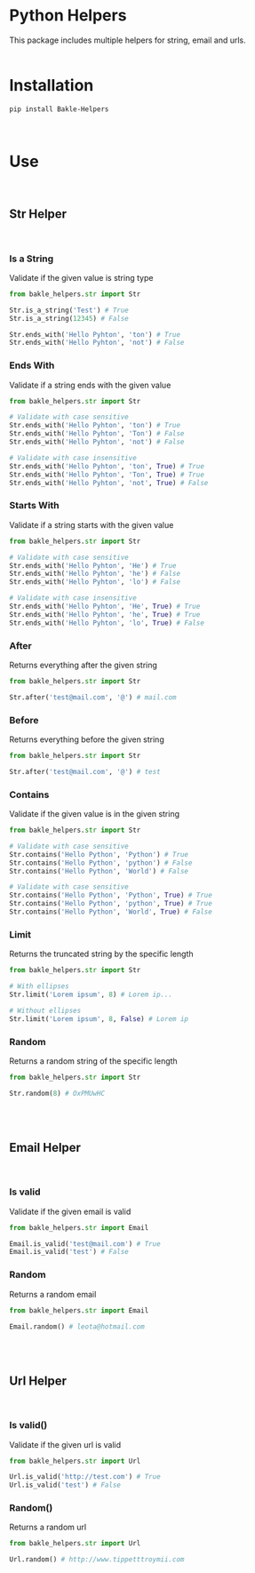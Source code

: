 # Python Helpers

This package includes multiple helpers for string, email and urls.
<br>
<br>

# Installation
```
pip install Bakle-Helpers
```

<br>

# Use

<br>

## Str Helper
<br>

### Is a String

Validate if the given value is string type

```python
from bakle_helpers.str import Str

Str.is_a_string('Test') # True
Str.is_a_string(12345) # False

Str.ends_with('Hello Pyhton', 'ton') # True
Str.ends_with('Hello Pyhton', 'not') # False
```

### Ends With

Validate if a string ends with the given value

```python
from bakle_helpers.str import Str

# Validate with case sensitive
Str.ends_with('Hello Pyhton', 'ton') # True
Str.ends_with('Hello Pyhton', 'Ton') # False
Str.ends_with('Hello Pyhton', 'not') # False

# Validate with case insensitive
Str.ends_with('Hello Pyhton', 'ton', True) # True
Str.ends_with('Hello Pyhton', 'Ton', True) # True
Str.ends_with('Hello Pyhton', 'not', True) # False
```

### Starts With

Validate if a string starts with the given value

```python
from bakle_helpers.str import Str

# Validate with case sensitive
Str.ends_with('Hello Pyhton', 'He') # True
Str.ends_with('Hello Pyhton', 'he') # False
Str.ends_with('Hello Pyhton', 'lo') # False

# Validate with case insensitive
Str.ends_with('Hello Pyhton', 'He', True) # True
Str.ends_with('Hello Pyhton', 'he', True) # True
Str.ends_with('Hello Pyhton', 'lo', True) # False
```

### After

Returns everything after the given string

```python
from bakle_helpers.str import Str

Str.after('test@mail.com', '@') # mail.com
```


### Before

Returns everything before the given string

```python
from bakle_helpers.str import Str

Str.after('test@mail.com', '@') # test
```


### Contains

Validate if the given value is in the given string

```python
from bakle_helpers.str import Str

# Validate with case sensitive
Str.contains('Hello Python', 'Python') # True
Str.contains('Hello Python', 'python') # False
Str.contains('Hello Python', 'World') # False

# Validate with case sensitive
Str.contains('Hello Python', 'Python', True) # True
Str.contains('Hello Python', 'python', True) # True
Str.contains('Hello Python', 'World', True) # False
```


### Limit

Returns the truncated string by the specific length

```python
from bakle_helpers.str import Str

# With ellipses
Str.limit('Lorem ipsum', 8) # Lorem ip...

# Without ellipses
Str.limit('Lorem ipsum', 8, False) # Lorem ip
```


### Random

Returns a random string of the specific length

```python
from bakle_helpers.str import Str

Str.random(8) # OxPMUwHC
```

<br>
<br>

## Email Helper
<br>

### Is valid

Validate if the given email is valid

```python
from bakle_helpers.str import Email

Email.is_valid('test@mail.com') # True
Email.is_valid('test') # False
```

### Random

Returns a random email

```python
from bakle_helpers.str import Email

Email.random() # leota@hotmail.com
```

<br>
<br>

## Url Helper
<br>

### Is valid()

Validate if the given url is valid

```python
from bakle_helpers.str import Url

Url.is_valid('http://test.com') # True
Url.is_valid('test') # False
```

### Random()

Returns a random url

```python
from bakle_helpers.str import Url

Url.random() # http://www.tippetttroymii.com
```